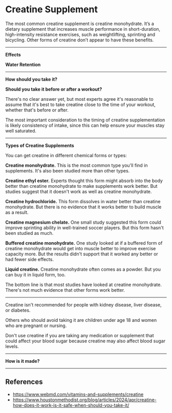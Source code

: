 # Creatine Supplement

The most common creatine supplement is creatine monohydrate. It’s a dietary supplement that increases muscle performance in short-duration, high-intensity resistance exercises, such as weightlifting, sprinting and bicycling. Other forms of creatine don’t appear to have these benefits.

---
**Effects**

**Water Retention**

---
**How should you take it?**

**Should you take it before or after a workout?**

There's no clear answer yet, but most experts agree it's reasonable to assume that it's best to take creatine close to the time of your workout, whether that's before or after.

The most important consideration to the timing of creatine supplementation is likely consistency of intake, since this can help ensure your muscles stay well saturated.

---
**Types of Creatine Supplements**

You can get creatine in different chemical forms or types:

**Creatine monohydrate.** This is the most common type you'll find in supplements. It's also been studied more than other types.

**Creatine ethyl ester.** Experts thought this form might absorb into the body better than creatine monohydrate to make supplements work better. But studies suggest that it doesn't work as well as creatine monohydrate.

**Creatine hydrochloride.** This form dissolves in water better than creatine monohydrate. But there is no evidence that it works better to build muscle as a result.

**Creatine magnesium chelate.** One small study suggested this form could improve sprinting ability in well-trained soccer players. But this form hasn't been studied as much.

**Buffered creatine monohydrate.** One study looked at if a buffered form of creatine monohydrate would get into muscle better to improve exercise capacity more. But the results didn't support that it worked any better or had fewer side effects.

**Liquid creatine.** Creatine monohydrate often comes as a powder. But you can buy it in liquid form, too.

The bottom line is that most studies have looked at creatine monohydrate. There's not much evidence that other forms work better.

---

Creatine isn't recommended for people with kidney disease, liver disease, or diabetes.

Others who should avoid taking it are children under age 18 and women who are pregnant or nursing.

Don't use creatine if you are taking any medication or supplement that could affect your blood sugar because creatine may also affect blood sugar levels.

---
**How is it made?**



---

## References

- https://www.webmd.com/vitamins-and-supplements/creatine
- https://www.houstonmethodist.org/blog/articles/2024/apr/creatine-how-does-it-work-is-it-safe-when-should-you-take-it/
